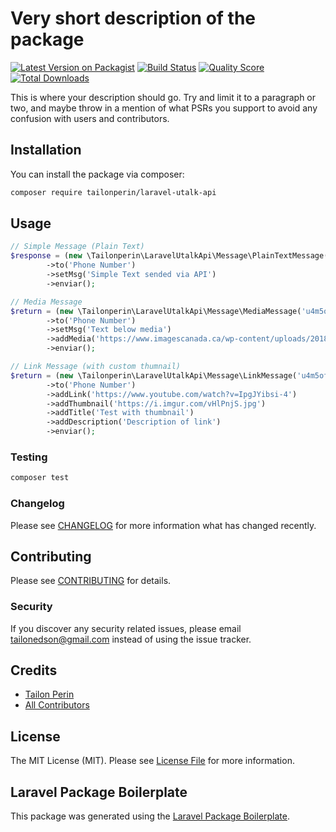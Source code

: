 # Very short description of the package

[![Latest Version on Packagist](https://img.shields.io/packagist/v/tailonperin/laravel-utalk-api.svg?style=flat-square)](https://packagist.org/packages/tailonperin/laravel-utalk-api)
[![Build Status](https://img.shields.io/travis/tailonperin/laravel-utalk-api/master.svg?style=flat-square)](https://travis-ci.org/tailonperin/laravel-utalk-api)
[![Quality Score](https://img.shields.io/scrutinizer/g/tailonperin/laravel-utalk-api.svg?style=flat-square)](https://scrutinizer-ci.com/g/tailonperin/laravel-utalk-api)
[![Total Downloads](https://img.shields.io/packagist/dt/tailonperin/laravel-utalk-api.svg?style=flat-square)](https://packagist.org/packages/tailonperin/laravel-utalk-api)

This is where your description should go. Try and limit it to a paragraph or two, and maybe throw in a mention of what PSRs you support to avoid any confusion with users and contributors.

## Installation

You can install the package via composer:

```bash
composer require tailonperin/laravel-utalk-api
```

## Usage

``` php
// Simple Message (Plain Text)
$response = (new \Tailonperin\LaravelUtalkApi\Message\PlainTextMessage('chat code'))
        ->to('Phone Number')
        ->setMsg('Simple Text sended via API')
        ->enviar();

// Media Message
$return = (new \Tailonperin\LaravelUtalkApi\Message\MediaMessage('u4m5of2'))
        ->to('Phone Number')
        ->setMsg('Text below media')
        ->addMedia('https://www.imagescanada.ca/wp-content/uploads/2018/09/Best-nature-spots-to-take-photos-in-Canada.jpg')
        ->enviar();

// Link Message (with custom thumnail)
$return = (new \Tailonperin\LaravelUtalkApi\Message\LinkMessage('u4m5of2'))
        ->to('Phone Number')
        ->addLink('https://www.youtube.com/watch?v=IpgJYibsi-4')
        ->addThumbnail('https://i.imgur.com/vHlPnjS.jpg')
        ->addTitle('Test with thumbnail')
        ->addDescription('Description of link')
        ->enviar();
```

### Testing

``` bash
composer test
```

### Changelog

Please see [CHANGELOG](CHANGELOG.md) for more information what has changed recently.

## Contributing

Please see [CONTRIBUTING](CONTRIBUTING.md) for details.

### Security

If you discover any security related issues, please email tailonedson@gmail.com instead of using the issue tracker.

## Credits

- [Tailon Perin](https://github.com/tailonperin)
- [All Contributors](../../contributors)

## License

The MIT License (MIT). Please see [License File](LICENSE.md) for more information.

## Laravel Package Boilerplate

This package was generated using the [Laravel Package Boilerplate](https://laravelpackageboilerplate.com).
